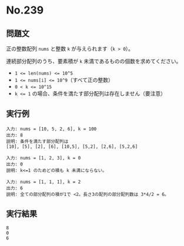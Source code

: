 # No.239

## 問題文

正の整数配列 `nums` と整数 `k` が与えられます（`k > 0`）。

連続部分配列のうち、要素積が `k` 未満であるものの個数を求めてください。

* `1 <= len(nums) <= 10^5`
* `1 <= nums[i] <= 10^9`（すべて正の整数）
* `0 < k <= 10^15`
* `k <= 1` の場合、条件を満たす部分配列は存在しません（要注意）

## 実行例

```
入力: nums = [10, 5, 2, 6], k = 100
出力: 8
説明: 条件を満たす部分配列は
[10], [5], [2], [6], [10,5], [5,2], [2,6], [5,2,6]

入力: nums = [1, 2, 3], k = 0
出力: 0
説明: k<=1 のためどの積も k 未満にならない。

入力: nums = [1, 1, 1], k = 2
出力: 6
説明: 全ての部分配列の積が1で <2。長さ3の配列の部分配列数は 3*4/2 = 6。
```

## 実行結果

```
8
0
6
```

